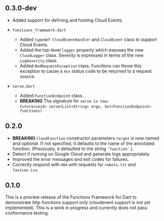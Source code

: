 ## 0.3.0-dev

- Added support for defining and hosting Cloud Events.

- `functions_framework.dart`

  - Added `typedef CloudEventHandler` and `CloudEvent` class to support
    Cloud Events.
  - Added the top-level `logger` property which exposes the new `CloudLogger`
    class. Severity is expressed in terms of the new `LogSeverity` class.
  - Added `BadRequestException` class. Functions can throw this exception to
    cause a `4xx` status code to be returned to a request source.

- `serve.dart`

  - Added `FunctionEndpoint` class.
  - **BREAKING** The signature for `serve is now:`<br>
    `Future<void> serve(List<String> args, Set<FunctionEndpoint> functions)`

## 0.2.0

- **BREAKING** `CloudFunction` constructor parameters `target` is now named and
  optional. If not specified, it defaults to the name of the annotated function.
  (Previously, it defaulted to the string `'function'`.)
- Detect if running on Google Cloud and generate logs appropriately.
- Improved the error messages and exit codes for failures.
- Correctly respond with `404` with requests for `robots.txt` and `favicon.ico`.

## 0.1.0

This is a preview release of the Functions Framework for Dart to demonstrate
http functions support only (cloudevent support is not yet implemented). This
is a work in progress and currently does not pass conformance testing.
